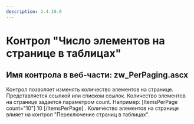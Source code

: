```yaml
---
description: 2.4.10.0
---
```


# Контрол "Число элементов на странице в таблицах"

## Имя контрола в веб-части: zw\_PerPaging.ascx

Контрол позволяет изменять количество элементов на странице. Представляется ссылкой или списком ссылок. Количество элементов на странице задается параметром count. Например: \[ItemsPerPage count="10"\] 10 \[/ItemsPerPage\] . Количество элементов на странице влияет на контрол "Переключение страниц в таблицах".

